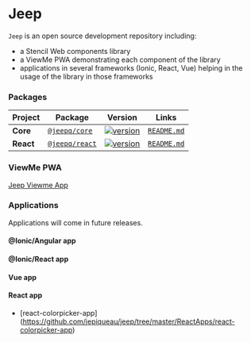 # Jeep

`Jeep` is an open source development repository including:

 - a Stencil Web components library
 - a ViewMe PWA demonstrating each component of the library
 - applications in several frameworks (Ionic, React, Vue) helping in the usage of the library in those frameworks


### Packages

| Project | Package | Version | Links |
| ------- | ------- | ------- |:-----:|
| **Core** | [`@jeepq/core`](https://www.npmjs.com/package/@jeepq/core) | [![version](https://img.shields.io/npm/v/@jeepq/core/latest.svg)](https://www.npmjs.com/package/@jeepq/core) | [`README.md`](core/README.md)
| **React** | [`@jeepq/react`](https://www.npmjs.com/package/@jeepq/react) | [![version](https://img.shields.io/npm/v/@jeepq/react/latest.svg)](https://www.npmjs.com/package/@jeepq/react) | [`README.md`](packages/react/README.md)


### ViewMe PWA

[Jeep Viewme App](https://jeep-viewme-app.firebaseapp.com)

### Applications

Applications will come in future releases.

#### @Ionic/Angular app

#### @Ionic/React app

#### Vue app

#### React app

- [react-colorpicker-app] (https://github.com/jepiqueau/jeep/tree/master/ReactApps/react-colorpicker-app)